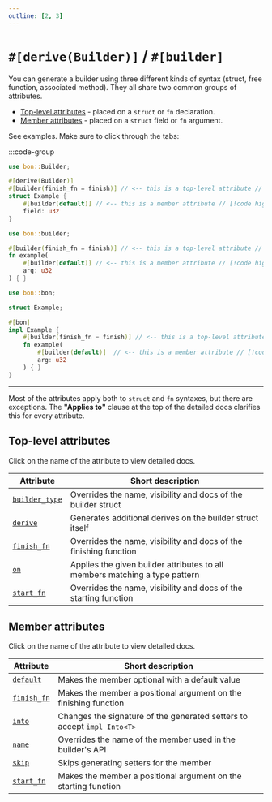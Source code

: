 ```yaml
---
outline: [2, 3]
---
```


# `#[derive(Builder)]` / `#[builder]`

You can generate a builder using three different kinds of syntax (struct, free function, associated method). They all share two common groups of attributes.

- [Top-level attributes](#top-level-attributes) - placed on a `struct` or `fn` declaration.
- [Member attributes](#member-attributes) - placed on a `struct` field or `fn` argument.

See examples. Make sure to click through the tabs:

:::code-group

```rust [Struct]
use bon::Builder;

#[derive(Builder)]
#[builder(finish_fn = finish)] // <-- this is a top-level attribute // [!code highlight]
struct Example {
    #[builder(default)] // <-- this is a member attribute // [!code highlight]
    field: u32
}
```

```rust [Free function]
use bon::builder;

#[builder(finish_fn = finish)] // <-- this is a top-level attribute // [!code highlight]
fn example(
    #[builder(default)] // <-- this is a member attribute // [!code highlight]
    arg: u32
) { }
```

```rust [Associated method]
use bon::bon;

struct Example;

#[bon]
impl Example {
    #[builder(finish_fn = finish)] // <-- this is a top-level attribute // [!code highlight]
    fn example(
        #[builder(default)]  // <-- this is a member attribute // [!code highlight]
        arg: u32
    ) { }
}
```

---

Most of the attributes apply both to `struct` and `fn` syntaxes, but there are exceptions. The **"Applies to"** clause at the top of the detailed docs clarifies this for every attribute.

## Top-level attributes

Click on the name of the attribute to view detailed docs.

| Attribute | Short description
| -- | -- |
| [`builder_type`](./builder/top-level/builder-type) | Overrides the name, visibility and docs of the builder struct
| [`derive`](./builder/top-level/derive)             | Generates additional derives on the builder struct itself
| [`finish_fn`](./builder/top-level/finish-fn)       | Overrides the name, visibility and docs of the finishing function
| [`on`](./builder/top-level/on)                     | Applies the given builder attributes to all members matching a type pattern
| [`start_fn`](./builder/top-level/start-fn)         | Overrides the name, visibility and docs of the starting function

## Member attributes

Click on the name of the attribute to view detailed docs.

| Attribute | Short description
| -- | -- |
| [`default`](./builder/member/default) | Makes the member optional with a default value
| [`finish_fn`](./builder/member/finish-fn) | Makes the member a positional argument on the finishing function
| [`into`](./builder/member/into) | Changes the signature of the generated setters to accept `impl Into<T>`
| [`name`](./builder/member/name) | Overrides the name of the member used in the builder's API
| [`skip`](./builder/member/skip) | Skips generating setters for the member
| [`start_fn`](./builder/member/start-fn) | Makes the member a positional argument on the starting function
